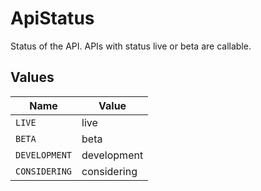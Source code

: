 # ApiStatus

Status of the API. APIs with status live or beta are callable.


## Values

| Name          | Value         |
| ------------- | ------------- |
| `LIVE`        | live          |
| `BETA`        | beta          |
| `DEVELOPMENT` | development   |
| `CONSIDERING` | considering   |